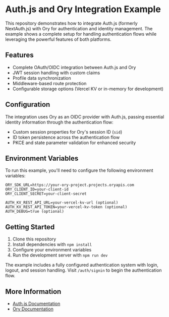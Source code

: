 # Auth.js and Ory Integration Example

This repository demonstrates how to integrate Auth.js (formerly NextAuth.js) with Ory for authentication and identity management. The example shows a complete setup for handling authentication flows while leveraging the powerful features of both platforms.

## Features

- Complete OAuth/OIDC integration between Auth.js and Ory
- JWT session handling with custom claims
- Profile data synchronization
- Middleware-based route protection
- Configurable storage options (Vercel KV or in-memory for development)

## Configuration

The integration uses Ory as an OIDC provider with Auth.js, passing essential identity information through the authentication flow:

- Custom session properties for Ory's session ID (`sid`)
- ID token persistence across the authentication flow
- PKCE and state parameter validation for enhanced security

## Environment Variables

To run this example, you'll need to configure the following environment variables:

```
ORY_SDK_URL=https://your-ory-project.projects.oryapis.com
ORY_CLIENT_ID=your-client-id
ORY_CLIENT_SECRET=your-client-secret

AUTH_KV_REST_API_URL=your-vercel-kv-url (optional)
AUTH_KV_REST_API_TOKEN=your-vercel-kv-token (optional)
AUTH_DEBUG=true (optional)
```

## Getting Started

1. Clone this repository
2. Install dependencies with `npm install`
3. Configure your environment variables
4. Run the development server with `npm run dev`

The example includes a fully configured authentication system with login, logout, and session handling. Visit `/auth/signin` to begin the authentication flow.

## More Information

- [Auth.js Documentation](https://authjs.dev)
- [Ory Documentation](https://www.ory.sh/docs)